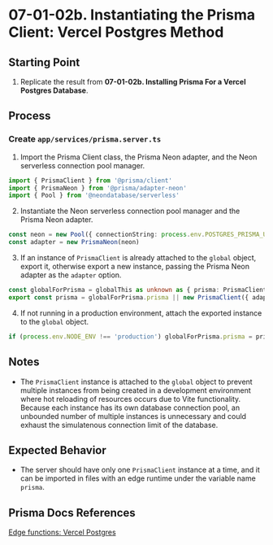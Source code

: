# 07-01-02b. Instantiating the Prisma Client: Vercel Postgres Method

## Starting Point

1. Replicate the result from **07-01-02b. Installing Prisma For a Vercel Postgres Database**.

## Process

### Create `app/services/prisma.server.ts`

1. Import the Prisma Client class, the Prisma Neon adapter, and the Neon serverless connection pool manager.

```ts
import { PrismaClient } from '@prisma/client'
import { PrismaNeon } from '@prisma/adapter-neon'
import { Pool } from '@neondatabase/serverless'
```

2. Instantiate the Neon serverless connection pool manager and the Prisma Neon adapter.

```ts
const neon = new Pool({ connectionString: process.env.POSTGRES_PRISMA_URL })
const adapter = new PrismaNeon(neon)
```

3. If an instance of `PrismaClient` is already attached to the `global` object, export it, otherwise export a new instance, passing the Prisma Neon adapter as the `adapter` option.

```ts
const globalForPrisma = globalThis as unknown as { prisma: PrismaClient }
export const prisma = globalForPrisma.prisma || new PrismaClient({ adapter })
```

4. If not running in a production environment, attach the exported instance to the `global` object.

```ts
if (process.env.NODE_ENV !== 'production') globalForPrisma.prisma = prisma
```

## Notes

- The `PrismaClient` instance is attached to the `global` object to prevent multiple instances from being created in a development environment where hot reloading of resources occurs due to Vite functionality. Because each instance has its own database connection pool, an unbounded number of multiple instances is unnecessary and could exhaust the simulatenous connection limit of the database.

## Expected Behavior

- The server should have only one `PrismaClient` instance at a time, and it can be imported in files with an edge runtime under the variable name `prisma`.

## Prisma Docs References

[Edge functions: Vercel Postgres](https://www.prisma.io/docs/orm/prisma-client/deployment/edge/deploy-to-vercel#vercel-postgres)
